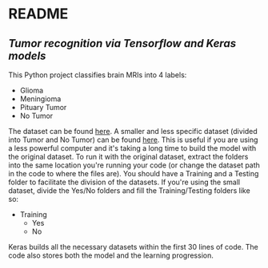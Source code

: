 # README
## _Tumor recognition via Tensorflow and Keras models_

This Python project classifies brain MRIs into 4 labels:
* Glioma
* Meningioma
* Pituary Tumor
* No Tumor

The dataset can be found [here](https://www.kaggle.com/datasets/masoudnickparvar/brain-tumor-mri-dataset). A smaller and less specific dataset (divided into Tumor and No Tumor) can be found [here](https://www.kaggle.com/datasets/navoneel/brain-mri-images-for-brain-tumor-detection). This is useful if you are using a less powerful computer and it's taking a long time to build the model with the original dataset. To run it with the original dataset, extract the folders into the same location you're running your code (or change the dataset path in the code to where the files are). You should have a Training and a Testing folder to facilitate the division of the datasets. If you're using the small dataset, divide the Yes/No folders and fill the Training/Testing folders like so:
* Training
    * Yes
    * No

Keras builds all the necessary datasets within the first 30 lines of code. The code also stores both the model and the learning progression.

